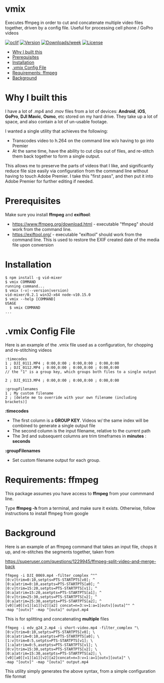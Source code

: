 vmix
=======

Executes ffmpeg in order to cut and concatenate multiple video files together, driven by a config file.  Useful for processing cell phone / GoPro videos

[![oclif](https://img.shields.io/badge/cli-oclif-brightgreen.svg)](https://oclif.io)
[![Version](https://img.shields.io/npm/v/vid-mixer.svg)](https://npmjs.org/package/vid-mixer)
[![Downloads/week](https://img.shields.io/npm/dw/vid-mixer.svg)](https://npmjs.org/package/vid-mixer)
[![License](https://img.shields.io/npm/l/vid-mixer.svg)](https://github.com/devsign-consulting/vid-mixer/blob/master/package.json)

<!-- toc -->
* [Why I built this](#why-i-built-this)
* [Prerequisites](#prerequisites)
* [Installation](#installation)
* [.vmix Config File](#vmix-config-file)
* [Requirements: ffmpeg](#requirements-ffmpeg)
* [Background](#background)
<!-- tocstop -->

# Why I built this
I have a lot of .mp4 and .mov files from a lot of devices: **Android**, **iOS**, **GoPro**, **DJI Mavic**, **Osmo**, etc stored on my hard drive.  They take up a lot of space, and also contain a lot of un-usable footage.

I wanted a single utility that achieves the following:
* Transcodes video to h.264 on the command line w/o having to go into Premier
* At the same time, have the ability to cut clips out of files, and re-stitch them back together to form a single output.

This allows me to preserve the parts of videos that I like, and significantly reduce file size easily via configuration from the command line without having to touch Adobe Premier. I take this "first pass", and then put it into Adobe Premier for further editing if needed.

# Prerequisites
Make sure you install **ffmpeg** and **exiftool**:
* https://www.ffmpeg.org/download.html - executable "ffmpeg" should work from the command line.
* https://exiftool.org/ - executable "exiftool" should work from the command line.  This is used to restore the EXIF created date of the media file upon conversion

# Installation


<!-- usage -->
```sh-session
$ npm install -g vid-mixer
$ vmix COMMAND
running command...
$ vmix (-v|--version|version)
vid-mixer/0.2.1 win32-x64 node-v10.15.0
$ vmix --help [COMMAND]
USAGE
  $ vmix COMMAND
...
```
<!-- usagestop -->
# .vmix Config File
Here is an example of the .vmix file used as a configuration, for chopping and re-stitching videos
```
:timecodes
1 ; DJI_0111.MP4 ; 0:00,0:00 ; 0:00,0:00 ; 0:00,0:00
1 ; DJI_0112.MP4 ; 0:00,0:00 ; 0:00,0:00 ; 0:00,0:00
// the "1" is a group key, which groups both files to a single output

2 ; DJI_0113.MP4 ; 0:00,0:00 ; 0:00,0:00 ; 0:00,0:00

:groupFilenames
1 ; My custom filename
2 ; [delete me to override with your own filename (including brackets)]
```
**:timecodes**
* The first column is a **GROUP KEY**. Videos w/ the same index will be combined to generate a single output file
* The second column is the input filename, relative to the current path
* The 3rd and subsequent columns are trim timeframes in **minutes** : **seconds**

**:groupFilenames**
* Set custom filename output for each group.

# Requirements: ffmpeg
This package assumes you have access to **ffmpeg** from your commmand line.

Type **ffmpeg -h** from a terminal, and make sure it exists.  Otherwise, follow instructions to install ffmpeg from google

# Background
Here is an example of an ffmpeg command that takes an input file, chops it up, and re-stitches the segments together, taken from

https://superuser.com/questions/1229945/ffmpeg-split-video-and-merge-back

```
ffmpeg -i DJI_0069.mp4 -filter_complex ^"^
[0:v]trim=0:10,setpts=PTS-STARTPTS[v0]; ^
[0:a]atrim=0:10,asetpts=PTS-STARTPTS[a0]; ^
[0:v]trim=15:20,setpts=PTS-STARTPTS[v1]; ^
[0:a]atrim=15:20,asetpts=PTS-STARTPTS[a1]; ^
[0:v]trim=25:30,setpts=PTS-STARTPTS[v2]; ^
[0:a]atrim=25:30,asetpts=PTS-STARTPTS[a2]; ^
[v0][a0][v1][a1][v2][a2] concat=n=3:v=1:a=1[outv][outa]^" ^
-map "[outv]" -map "[outa]" output.mp4
```

This is for splitting and concatenating **multiple** files
```
ffmpeg -i edv_g24_2.mp4 -i short-video.mp4 -filter_complex "\
[0:v]trim=0:10,setpts=PTS-STARTPTS[v0]; \
[0:a]atrim=0:10,asetpts=PTS-STARTPTS[a0]; \
[1:v]trim=0:5,setpts=PTS-STARTPTS[v1]; \
[1:a]atrim=0:5,asetpts=PTS-STARTPTS[v1]; \
[0:v]trim=15:30,setpts=PTS-STARTPTS[v2]; \
[0:a]atrim=15:30,asetpts=PTS-STARTPTS[a2]; \
[v0][a0][v1][a1][v2][a2]concat=n=3:v=1:a=1[outv][outa]" \
-map "[outv]" -map "[outa]" output.mp4
```

This utility simply generates the above syntax, from a simple configuration file format
